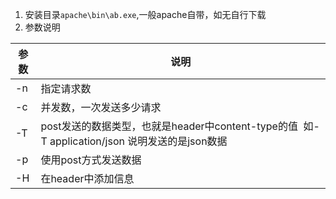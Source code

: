 1. 安装目录`apache\bin\ab.exe`,一般apache自带，如无自行下载
2. 参数说明

|  参数 | 说明  |
| --- | --- |
|  -n   | 指定请求数 |
| -c| 并发数，一次发送多少请求|
| -T | post发送的数据类型，也就是header中content-type的值  如-T application/json 说明发送的是json数据 |
| -p| 使用post方式发送数据|
| -H | 在header中添加信息 |